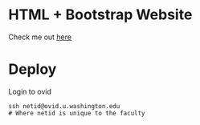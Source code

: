 # HTML + Bootstrap Website

Check me out [here](https://staff.washington.edu/teymourj)

# Deploy
Login to ovid
```shell
ssh netid@ovid.u.washington.edu
# Where netid is unique to the faculty
```
